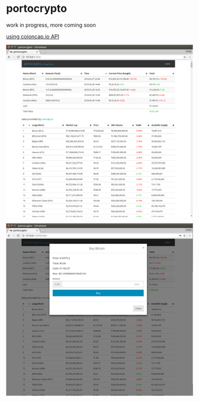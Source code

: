 # portocrypto

work in progress, more coming soon

[using coioncap.io API](https://github.com/CoinCapDev/CoinCap.io)

![Frontpage](https://github.com/matejgrahovac/portocrypto/blob/master/application/static/screenshots/screenshot_1.png?raw=true "Frontpage")

![Transaction](https://github.com/matejgrahovac/portocrypto/blob/master/application/static/screenshots/screenshot_2.png?raw=true "Transaction")

